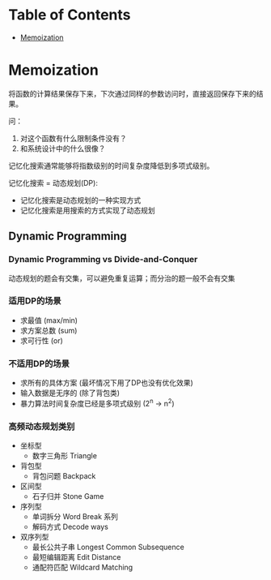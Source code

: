 # Table of Contents
- [Memoization](#memoization)


# Memoization
将函数的计算结果保存下来，下次通过同样的参数访问时，直接返回保存下来的结果。

问：
1. 对这个函数有什么限制条件没有？
2. 和系统设计中的什么很像？

记忆化搜索通常能够将指数级别的时间复杂度降低到多项式级别。

记忆化搜索 = 动态规划(DP):
- 记忆化搜索是动态规划的一种实现方式
- 记忆化搜索是用搜索的方式实现了动态规划


## Dynamic Programming
### Dynamic Programming vs Divide-and-Conquer
动态规划的题会有交集，可以避免重复运算；而分治的题一般不会有交集

### 适用DP的场景
- 求最值 (max/min)
- 求方案总数 (sum)
- 求可行性 (or)

### 不适用DP的场景
- 求所有的具体方案 (最坏情况下用了DP也没有优化效果)
- 输入数据是无序的 (除了背包类)
- 暴力算法时间复杂度已经是多项式级别 (2<sup>n</sup> → n<sup>2</sup>)

### 高频动态规划类别
- 坐标型
    - 数字三角形 Triangle
- 背包型
    - 背包问题 Backpack
- 区间型
    - 石子归并 Stone Game
- 序列型
    - 单词拆分 Word Break 系列
    - 解码方式 Decode ways
- 双序列型
    - 最长公共子串 Longest Common Subsequence
    - 最短编辑距离 Edit Distance
    - 通配符匹配 Wildcard Matching
